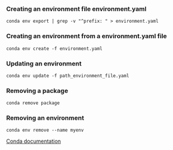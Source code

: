 
### Creating an environment file environment.yaml

```
conda env export | grep -v "^prefix: " > environment.yaml
```

### Creating an environment from a environment.yaml file

```
conda env create -f environment.yaml
```

### Updating an environment 

```
conda env update -f path_environment_file.yaml
```

### Removing a package
```
conda remove package
```

### Removing an environment
```
conda env remove --name myenv
```


[Conda documentation](https://docs.conda.io/projects/conda/en/latest/commands.html)

